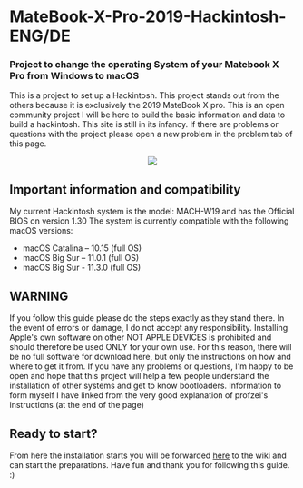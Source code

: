 # MateBook-X-Pro-2019-Hackintosh-ENG/DE

### Project to change the operating System of your Matebook X Pro from Windows to macOS

This is a project to set up a Hackintosh. This project stands out from the others because it is exclusively the 2019 MateBook X pro. This is an open community project I will be here to build the basic information and data to build a hackintosh. This site is still in its infancy. If there are problems or questions with the project please open a new problem in the problem tab of this page.

<p align="center">
<img src="https://icdn3.digitaltrends.com/image/huawei-matebook-x-pro-2019-1200x630-c-ar1.91.jpg"
</p>

## Important information and compatibility
My current Hackintosh system is the model: MACH-W19 and has the Official BIOS on version 1.30
The system is currently compatible with the following macOS versions:
- macOS Catalina – 10.15 (full OS)
- macOS Big Sur – 11.0.1 (full OS)
- macOS Big Sur - 11.3.0 (full OS)

## WARNING 
If you follow this guide please do the steps exactly as they stand there. In the event of errors or damage, I do not accept any responsibility. Installing Apple's own software on other NOT APPLE DEVICES is prohibited and should therefore be used ONLY for your own use. For this reason, there will be no full software for download here, but only the instructions on how and where to get it from. If you have any problems or questions, I'm happy to be open and hope that this project will help a few people understand the installation of other systems and get to know bootloaders. Information to form myself I have linked from the very good explanation of profzei's instructions (at the end of the page)

## Ready to start? 
From here the installation starts you will be forwarded [here](https://github.com/Okto-Cat/MateBook-X-Pro-2019-Hackintosh-ENG-DE/wiki) to the wiki and can start the preparations. Have fun and thank you for following this guide. :)
